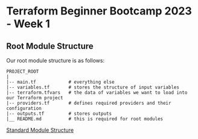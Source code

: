 # Terraform Beginner Bootcamp 2023 - Week 1

## Root Module Structure

Our root module structure is as follows:

```
PROJECT_ROOT
|
|-- main.tf            # everything else
|-- variables.tf       # stores the structure of input variables
|-- terraform.tfvars   # the data of variables we want to load into our Terraform project
|-- providers.tf       # defines required providers and their configuration
|-- outputs.tf         # stores outputs
|__ README.md          # this is required for root modules
```

[Standard Module Structure](https://developer.hashicorp.com/terraform/language/modules/develop/structure)
